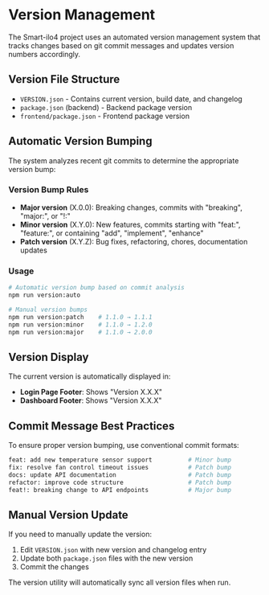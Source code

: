 # Version Management

The Smart-ilo4 project uses an automated version management system that tracks changes based on git commit messages and updates version numbers accordingly.

## Version File Structure

- `VERSION.json` - Contains current version, build date, and changelog
- `package.json` (backend) - Backend package version
- `frontend/package.json` - Frontend package version

## Automatic Version Bumping

The system analyzes recent git commits to determine the appropriate version bump:

### Version Bump Rules

- **Major version** (X.0.0): Breaking changes, commits with "breaking", "major:", or "!:"
- **Minor version** (X.Y.0): New features, commits starting with "feat:", "feature:", or containing "add", "implement", "enhance"
- **Patch version** (X.Y.Z): Bug fixes, refactoring, chores, documentation updates

### Usage

```bash
# Automatic version bump based on commit analysis
npm run version:auto

# Manual version bumps
npm run version:patch    # 1.1.0 → 1.1.1
npm run version:minor    # 1.1.0 → 1.2.0
npm run version:major    # 1.1.0 → 2.0.0
```

## Version Display

The current version is automatically displayed in:

- **Login Page Footer**: Shows "Version X.X.X"
- **Dashboard Footer**: Shows "Version X.X.X"

## Commit Message Best Practices

To ensure proper version bumping, use conventional commit formats:

```bash
feat: add new temperature sensor support          # Minor bump
fix: resolve fan control timeout issues           # Patch bump
docs: update API documentation                    # Patch bump
refactor: improve code structure                  # Patch bump
feat!: breaking change to API endpoints           # Major bump
```

## Manual Version Update

If you need to manually update the version:

1. Edit `VERSION.json` with new version and changelog entry
2. Update both `package.json` files with the new version
3. Commit the changes

The version utility will automatically sync all version files when run.
